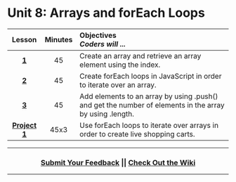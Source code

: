 # Unit 8: Arrays and forEach Loops

|Lesson|Minutes|Objectives <br> *Coders will ...*|
|:-------:|:-------:|:-------|
|[**1**](https://docs.google.com/presentation/d/1OV5SnWolQC3m48xlKkGvIH9zm7EULHjmvE5BoxtZrLo/edit#slide=id.g3c033d7c63_0_0)|45| Create an array and retrieve an array element using the index.  |
|[**2**](https://docs.google.com/presentation/d/1AJEv5aRDvINIPo93EcPy35bXg98fC9ZzSDKflD2HLJ4/edit#slide=id.g1d0118cf2a_0_406)|45| Create forEach loops in JavaScript in order to iterate over an array. |
|[**3**](https://docs.google.com/presentation/d/1KCRiROnCJz9SVlzYxuILaqeGPYgKgoHyMw61zm2ARBQ/edit#slide=id.g24c7339d71_0_167)|45| Add elements to an array by using .push() and get the number of elements in the array by using .length. |
|[**Project 1**](https://docs.google.com/presentation/d/1_I5c2qelCRsds4Lxc6qgVI07gUqo-4KOUBPB8LrdZHg/edit?usp=sharing)|45x3| Use forEach loops to iterate over arrays in order to create live shopping carts.|



----
<h3 align="center"><a href="https://docs.google.com/forms/d/e/1FAIpQLSeLpI-m6UKvIxk97F8R1iidFRaYXJ3dfcUuIjx2Pz0WMfO1SA/viewform">Submit Your Feedback</a> || <a href="https://github.com/ScriptEdcurriculum/curriculum18-19/wiki">Check Out the Wiki</a> </h3>

----
